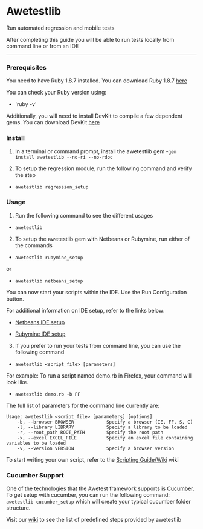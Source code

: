 Awetestlib
==========

Run automated regression and mobile tests

After completing this guide you will be able to run tests locally from command line or from an IDE

------------

### Prerequisites

You need to have Ruby 1.8.7 installed. You can download Ruby 1.8.7 
[here](http://rubyinstaller.org/downloads/)

You can check your Ruby version using:
- 'ruby -v'

Additionally, you will need to install DevKit to compile a few dependent gems. You can download DevKit
[here](http://rubyinstaller.org/downloads/)

### Install

1. In a terminal or command prompt, install the awetestlib gem
-`gem install awetestlib --no-ri --no-rdoc`


2. To setup the regression module, run the following command and verify the step
- `awetestlib regression_setup`

### Usage

1. Run the following command to see the different usages
  - `awetestlib`

2. To setup the awetestlib gem with Netbeans or Rubymine, run either of the commands
  - `awetestlib rubymine_setup`

  or 
  - `awetestlib netbeans_setup`

  You can now start your scripts within the IDE. Use the Run Configuration button.

  For additional information on IDE setup, refer to the links below:

  - [Netbeans IDE setup](https://github.com/3qilabs/awetestlib/blob/develop/netbeans_setup.md)

  - [Rubymine IDE setup](https://github.com/3qilabs/awetestlib/blob/develop/rubymine_setup.md)

3. If you prefer to run your tests from command line, you can use the following command
  - `awetestlib <script_file> [parameters]`

  For example: To run a script named demo.rb in Firefox, your command will look like.
  - `awetestlib demo.rb -b FF`

The full list of parameters for the command line currently are:

    Usage: awetestlib <script_file> [parameters] [options]
        -b, --browser BROWSER            Specify a browser (IE, FF, S, C)
        -l, --library LIBRARY            Specify a library to be loaded
        -r, --root_path ROOT_PATH        Specify the root path
        -x, --excel EXCEL_FILE           Specify an excel file containing variables to be loaded
        -v, --version VERSION            Specify a browser version

To start writing your own script, refer to the [Scripting Guide/Wiki](https://github.com/3qilabs/awetestlib/wiki/Getting-Started---Scripting) wiki

### Cucumber Support 

One of the technologies that the Awetest framework supports is [Cucumber](http://cukes.info/). To get setup with cucumber, you can run the following command: `awetestlib cucumber_setup` which will create your typical cucumber folder structure.

Visit our [wiki](https://github.com/3qilabs/awetestlib/wiki/Predefined-Cucumber-Web-Steps) to see the list of predefined steps provided by awetestlib


